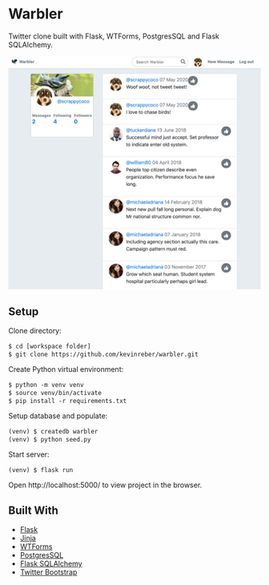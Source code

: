 # Warbler
Twitter clone built with Flask, WTForms, PostgresSQL and Flask SQLAlchemy.

![screenshot](screenshots/warbler-screenshot.jpg)

## Setup
Clone directory:
```
$ cd [workspace folder]
$ git clone https://github.com/kevinreber/warbler.git
```

Create Python virtual environment:
```
$ python -m venv venv
$ source venv/bin/activate
$ pip install -r requirements.txt
```

Setup database and populate:
```
(venv) $ createdb warbler
(venv) $ python seed.py
```

Start server:
```
(venv) $ flask run
```

Open http://localhost:5000/ to view project in the browser.

## Built With
* [Flask](https://flask.palletsprojects.com/en/1.1.x/)
* [Jinja](https://jinja.palletsprojects.com/en/2.11.x/)
* [WTForms](https://wtforms.readthedocs.io/en/2.3.x/)
* [PostgresSQL](https://www.postgresql.org/)
* [Flask SQLAlchemy](https://flask-sqlalchemy.palletsprojects.com/en/2.x/)
* [Twitter Bootstrap](https://getbootstrap.com/)